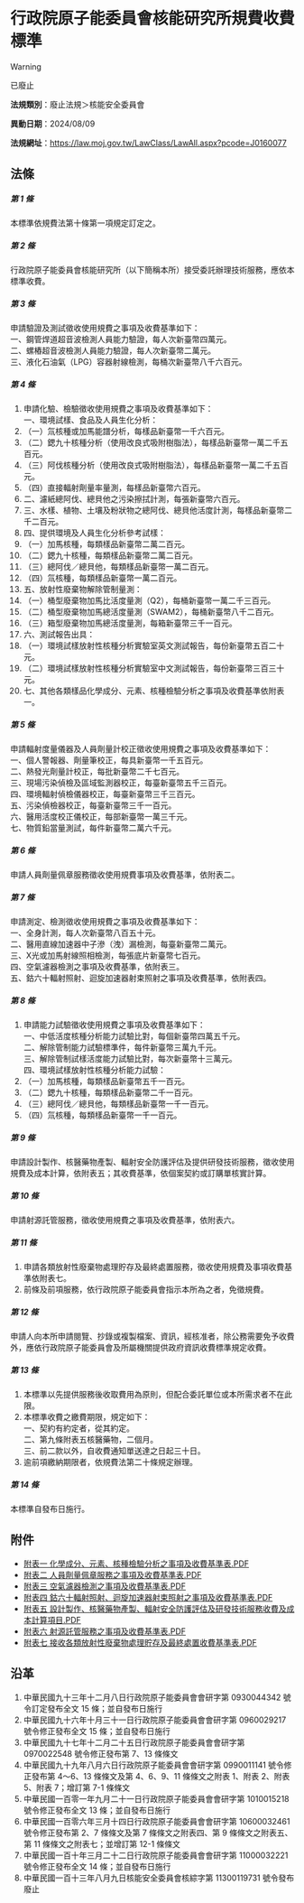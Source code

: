 # 行政院原子能委員會核能研究所規費收費標準
> [!WARNING]
> 已廢止

**法規類別**：廢止法規＞核能安全委員會

**異動日期**：2024/08/09  

**法規網址**：https://law.moj.gov.tw/LawClass/LawAll.aspx?pcode=J0160077



## 法條
##### 第 1 條
本標準依規費法第十條第一項規定訂定之。

##### 第 2 條
行政院原子能委員會核能研究所（以下簡稱本所）接受委託辦理技術服務，應依本標準收費。

##### 第 3 條
申請驗證及測試徵收使用規費之事項及收費基準如下：  
一、鋼管焊道超音波檢測人員能力驗證，每人次新臺幣四萬元。  
二、螺樁超音波檢測人員能力驗證，每人次新臺幣二萬元。  
三、液化石油氣（LPG）容器射線檢測，每桶次新臺幣八千六百元。

##### 第 4 條
1. 申請化驗、檢驗徵收使用規費之事項及收費基準如下：  
一、環境試樣、食品及人員生化分析：
1. （一）氚核種或加馬能譜分析，每樣品新臺幣一千六百元。
1. （二）鍶九十核種分析（使用改良式吸附樹脂法），每樣品新臺幣一萬二千五百元。
1. （三）阿伐核種分析（使用改良式吸附樹脂法），每樣品新臺幣一萬二千五百元。
1. （四）直接輻射劑量率量測，每樣品新臺幣六百元。
1. 二、濾紙總阿伐、總貝他之污染擦拭計測，每張新臺幣六百元。
1. 三、水樣、植物、土壤及粉狀物之總阿伐、總貝他活度計測，每樣品新臺幣二千二百元。
1. 四、提供環境及人員生化分析參考試樣：
1. （一）加馬核種，每類樣品新臺幣二萬二百元。
1. （二）鍶九十核種，每類樣品新臺幣二萬二百元。
1. （三）總阿伐／總貝他，每類樣品新臺幣一萬二百元。
1. （四）氚核種，每類樣品新臺幣一萬二百元。
1. 五、放射性廢棄物解除管制量測：
1. （一）桶型廢棄物加馬比活度量測（Q2），每桶新臺幣一萬二千三百元。
1. （二）桶型廢棄物加馬總活度量測（SWAM2），每桶新臺幣八千二百元。
1. （三）箱型廢棄物加馬總活度量測，每箱新臺幣三千一百元。
1. 六、測試報告出具：
1. （一）環境試樣放射性核種分析實驗室英文測試報告，每份新臺幣五百二十元。
1. （二）環境試樣放射性核種分析實驗室中文測試報告，每份新臺幣三百三十元。
1. 七、其他各類樣品化學成分、元素、核種檢驗分析之事項及收費基準依附表一。

##### 第 5 條
申請輻射度量儀器及人員劑量計校正徵收使用規費之事項及收費基準如下：  
一、個人警報器、劑量筆校正，每具新臺幣一千五百元。  
二、熱發光劑量計校正，每批新臺幣二千七百元。  
三、現場污染偵檢及區域監測器校正，每臺新臺幣五千三百元。  
四、環境輻射偵檢儀器校正，每臺新臺幣三千三百元。  
五、污染偵檢器校正，每臺新臺幣三千一百元。  
六、醫用活度校正儀校正，每部新臺幣一萬三千元。  
七、物質鉛當量測試，每件新臺幣二萬六千元。

##### 第 6 條
申請人員劑量佩章服務徵收使用規費事項及收費基準，依附表二。

##### 第 7 條
申請測定、檢測徵收使用規費之事項及收費基準如下：  
一、全身計測，每人次新臺幣八百五十元。  
二、醫用直線加速器中子滲（洩）漏檢測，每臺新臺幣二萬元。  
三、X光或加馬射線照相檢測，每張底片新臺幣七百元。  
四、空氣濾器檢測之事項及收費基準，依附表三。  
五、鈷六十輻射照射、迴旋加速器射束照射之事項及收費基準，依附表四。

##### 第 8 條
1. 申請能力試驗徵收使用規費之事項及收費基準如下：  
一、中低活度核種分析能力試驗比對，每個新臺幣四萬五千元。  
二、解除管制能力試驗標準件，每件新臺幣三萬九千元。  
三、解除管制試樣活度能力試驗比對，每次新臺幣十三萬元。  
四、環境試樣放射性核種分析能力試驗：
1. （一）加馬核種，每類樣品新臺幣五千一百元。
1. （二）鍶九十核種，每類樣品新臺幣二千一百元。
1. （三）總阿伐／總貝他，每類樣品新臺幣一千一百元。
1. （四）氚核種，每類樣品新臺幣一千一百元。

##### 第 9 條
申請設計製作、核醫藥物產製、輻射安全防護評估及提供研發技術服務，徵收使用規費及成本計算，依附表五；其收費基準，依個案契約或訂購單核實計算。

##### 第 10 條
申請射源託管服務，徵收使用規費之事項及收費基準，依附表六。

##### 第 11 條
1. 申請各類放射性廢棄物處理貯存及最終處置服務，徵收使用規費及事項收費基準依附表七。
1. 前條及前項服務，依行政院原子能委員會指示本所為之者，免徵規費。

##### 第 12 條
申請人向本所申請閱覽、抄錄或複製檔案、資訊，經核准者，除公務需要免予收費外，應依行政院原子能委員會及所屬機關提供政府資訊收費標準規定收費。

##### 第 13 條
1. 本標準以先提供服務後收取費用為原則，但配合委託單位或本所需求者不在此限。
1. 本標準收費之繳費期限，規定如下：  
一、契約有約定者，從其約定。  
二、第九條附表五核醫藥物，二個月。  
三、前二款以外，自收費通知單送達之日起三十日。
1. 逾前項繳納期限者，依規費法第二十條規定辦理。

##### 第 14 條
本標準自發布日施行。
## 附件
* [附表一 化學成分、元素、核種檢驗分析之事項及收費基準表.PDF](https://law.moj.gov.tw/LawClass/LawGetFile.ashx?FileId=0000288531)
* [附表二 人員劑量佩章服務之事項及收費基準表.PDF](https://law.moj.gov.tw/LawClass/LawGetFile.ashx?FileId=0000288532)
* [附表三 空氣濾器檢測之事項及收費基準表.PDF](https://law.moj.gov.tw/LawClass/LawGetFile.ashx?FileId=0000288533)
* [附表四 鈷六十輻射照射、迴旋加速器射束照射之事項及收費基準表.PDF](https://law.moj.gov.tw/LawClass/LawGetFile.ashx?FileId=0000288534)
* [附表五 設計製作、核醫藥物產製、輻射安全防護評估及研發技術服務收費及成本計算項目.PDF](https://law.moj.gov.tw/LawClass/LawGetFile.ashx?FileId=0000288535)
* [附表六 射源託管服務之事項及收費基準表.PDF](https://law.moj.gov.tw/LawClass/LawGetFile.ashx?FileId=0000288536)
* [附表七 接收各類放射性廢棄物處理貯存及最終處置收費基準表.PDF](https://law.moj.gov.tw/LawClass/LawGetFile.ashx?FileId=0000288537)
## 沿革
1. 中華民國九十三年十二月八日行政院原子能委員會會研字第 0930044342 號令訂定發布全文 15 條；並自發布日施行
1. 中華民國九十六年十月三十一日行政院原子能委員會會研字第 0960029217 號令修正發布全文 15 條；並自發布日施行                    
1. 中華民國九十七年十二月二十五日行政院原子能委員會會研字第 0970022548 號令修正發布第 7、13  條條文
1. 中華民國九十九年八月六日行政院原子能委員會會研字第 0990011141 號令修正發布第 4～6、13 條條文及第 4、6、9、11  條條文之附表 1、附表 2、附表 5、附表 7；增訂第 7-1  條條文
1. 中華民國一百零一年九月二十一日行政院原子能委員會會研字第 1010015218 號令修正發布全文 13 條；並自發布日施行
1. 中華民國一百零六年三月十四日行政院原子能委員會會研字第 10600032461  號令修正發布第 2、7 條條文及第 7  條條文之附表四、第 9  條條文之附表五、第 11 條條文之附表七；並增訂第 12-1 條條文
1. 中華民國一百十年三月二十二日行政院原子能委員會會研字第 11000032221  號令修正發布全文 14 條；並自發布日施行
1. 中華民國一百十三年八月九日核能安全委員會核綜字第 11300119731  號令發布廢止
